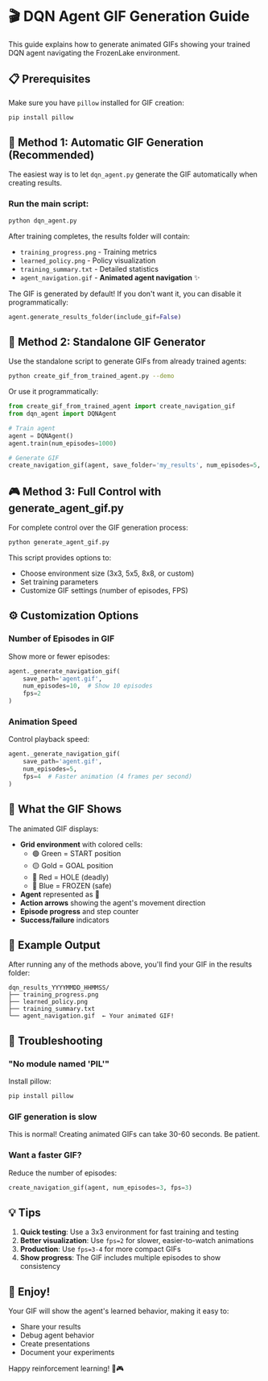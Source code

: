 # 🎬 DQN Agent GIF Generation Guide

This guide explains how to generate animated GIFs showing your trained DQN agent navigating the FrozenLake environment.

## 📋 Prerequisites

Make sure you have `pillow` installed for GIF creation:

```bash
pip install pillow
```

## 🚀 Method 1: Automatic GIF Generation (Recommended)

The easiest way is to let `dqn_agent.py` generate the GIF automatically when creating results.

### Run the main script:

```bash
python dqn_agent.py
```

After training completes, the results folder will contain:
- `training_progress.png` - Training metrics
- `learned_policy.png` - Policy visualization  
- `training_summary.txt` - Detailed statistics
- `agent_navigation.gif` - **Animated agent navigation** ✨

The GIF is generated by default! If you don't want it, you can disable it programmatically:

```python
agent.generate_results_folder(include_gif=False)
```

## 🎨 Method 2: Standalone GIF Generator

Use the standalone script to generate GIFs from already trained agents:

```bash
python create_gif_from_trained_agent.py --demo
```

Or use it programmatically:

```python
from create_gif_from_trained_agent import create_navigation_gif
from dqn_agent import DQNAgent

# Train agent
agent = DQNAgent()
agent.train(num_episodes=1000)

# Generate GIF
create_navigation_gif(agent, save_folder='my_results', num_episodes=5, fps=2)
```

## 🎮 Method 3: Full Control with generate_agent_gif.py

For complete control over the GIF generation process:

```bash
python generate_agent_gif.py
```

This script provides options to:
- Choose environment size (3x3, 5x5, 8x8, or custom)
- Set training parameters
- Customize GIF settings (number of episodes, FPS)

## ⚙️ Customization Options

### Number of Episodes in GIF

Show more or fewer episodes:

```python
agent._generate_navigation_gif(
    save_path='agent.gif',
    num_episodes=10,  # Show 10 episodes
    fps=2
)
```

### Animation Speed

Control playback speed:

```python
agent._generate_navigation_gif(
    save_path='agent.gif',
    num_episodes=5,
    fps=4  # Faster animation (4 frames per second)
)
```

## 🎯 What the GIF Shows

The animated GIF displays:
- **Grid environment** with colored cells:
  - 🟢 Green = START position
  - 🟡 Gold = GOAL position
  - 🔴 Red = HOLE (deadly)
  - 🔵 Blue = FROZEN (safe)
- **Agent** represented as 🤖
- **Action arrows** showing the agent's movement direction
- **Episode progress** and step counter
- **Success/failure** indicators

## 📝 Example Output

After running any of the methods above, you'll find your GIF in the results folder:

```
dqn_results_YYYYMMDD_HHMMSS/
├── training_progress.png
├── learned_policy.png
├── training_summary.txt
└── agent_navigation.gif  ← Your animated GIF!
```

## 🐛 Troubleshooting

### "No module named 'PIL'"
Install pillow:
```bash
pip install pillow
```

### GIF generation is slow
This is normal! Creating animated GIFs can take 30-60 seconds. Be patient.

### Want a faster GIF?
Reduce the number of episodes:
```python
create_navigation_gif(agent, num_episodes=3, fps=3)
```

## 💡 Tips

1. **Quick testing**: Use a 3x3 environment for fast training and testing
2. **Better visualization**: Use `fps=2` for slower, easier-to-watch animations
3. **Production**: Use `fps=3-4` for more compact GIFs
4. **Show progress**: The GIF includes multiple episodes to show consistency

## 🎉 Enjoy!

Your GIF will show the agent's learned behavior, making it easy to:
- Share your results
- Debug agent behavior
- Create presentations
- Document your experiments

Happy reinforcement learning! 🤖🎮
